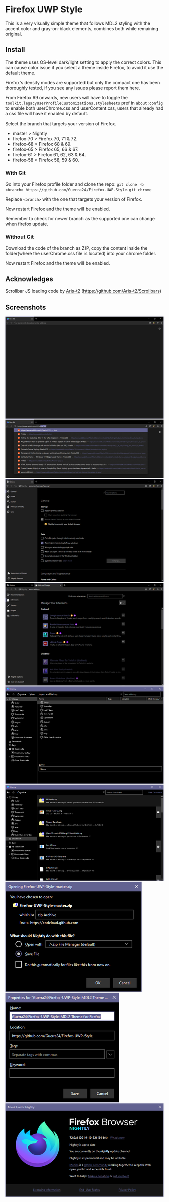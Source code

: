 # Firefox UWP Style

This is a very visually simple theme that follows MDL2 styling with the accent color and gray-on-black elements, combines both while remaining original.

## Install

The theme uses OS-level dark/light setting to apply the correct colors. This can cause color issue if you select a theme inside Firefox, to avoid it use the default theme.

Firefox's density modes are supported but only the compact one has been thoroughly tested, if you see any issues please report them here.

From Firefox 69 onwards, new users will have to toggle the `toolkit.legacyUserProfileCustomizations.stylesheets` pref in `about:config` to enable both userChrome.css and userContent.css, users that already had a css file will have it enabled by default.

Select the branch that targets your version of Firefox.

- master > Nightly
- firefox-70 > Firefox 70, 71 & 72.
- firefox-68 > Firefox 68 & 69.
- firefox-65 > Firefox 65, 66 & 67.
- firefox-61 > Firefox 61, 62, 63 & 64.
- firefox-58 > Firefox 58, 59 & 60.

### With Git

Go into your Firefox profile folder and clone the repo:
`git clone -b <branch> https://github.com/Guerra24/Firefox-UWP-Style.git chrome`

Replace `<branch>` with the one that targets your version of Firefox.

Now restart Firefox and the theme will be enabled.

Remember to check for newer branch as the supported one can change when firefox update.

### Without Git

Download the code of the branch as ZIP, copy the content inside the folder(where the userChrome.css file is located) into your chrome folder.

Now restart Firefox and the theme will be enabled.

## Acknowledges

Scrollbar JS loading code by [Aris-t2](https://github.com/Aris-t2) (https://github.com/Aris-t2/Scrollbars)

## Screenshots

![01](.github/screenshots/01.png)
![02](.github/screenshots/02.png)
![04](.github/screenshots/03.png)
![05](.github/screenshots/04.png)
![05](.github/screenshots/05.png)
![06](.github/screenshots/06.png)
![07](.github/screenshots/07.png)
![08](.github/screenshots/08.png)
![09](.github/screenshots/09.png)
